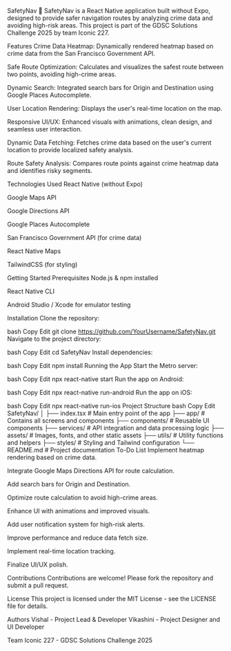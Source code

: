 SafetyNav 🚦
SafetyNav is a React Native application built without Expo, designed to provide safer navigation routes by analyzing crime data and avoiding high-risk areas. This project is part of the GDSC Solutions Challenge 2025 by team Iconic 227.

Features
Crime Data Heatmap: Dynamically rendered heatmap based on crime data from the San Francisco Government API.

Safe Route Optimization: Calculates and visualizes the safest route between two points, avoiding high-crime areas.

Dynamic Search: Integrated search bars for Origin and Destination using Google Places Autocomplete.

User Location Rendering: Displays the user's real-time location on the map.

Responsive UI/UX: Enhanced visuals with animations, clean design, and seamless user interaction.

Dynamic Data Fetching: Fetches crime data based on the user's current location to provide localized safety analysis.

Route Safety Analysis: Compares route points against crime heatmap data and identifies risky segments.

Technologies Used
React Native (without Expo)

Google Maps API

Google Directions API

Google Places Autocomplete

San Francisco Government API (for crime data)

React Native Maps

TailwindCSS (for styling)

Getting Started
Prerequisites
Node.js & npm installed

React Native CLI

Android Studio / Xcode for emulator testing

Installation
Clone the repository:

bash
Copy
Edit
git clone https://github.com/YourUsername/SafetyNav.git
Navigate to the project directory:

bash
Copy
Edit
cd SafetyNav
Install dependencies:

bash
Copy
Edit
npm install
Running the App
Start the Metro server:

bash
Copy
Edit
npx react-native start
Run the app on Android:

bash
Copy
Edit
npx react-native run-android
Run the app on iOS:

bash
Copy
Edit
npx react-native run-ios
Project Structure
bash
Copy
Edit
SafetyNav/
│
├── index.tsx              # Main entry point of the app
├── app/                   # Contains all screens and components
├── components/            # Reusable UI components
├── services/              # API integration and data processing logic
├── assets/                # Images, fonts, and other static assets
├── utils/                 # Utility functions and helpers
├── styles/                # Styling and Tailwind configuration
└── README.md              # Project documentation
To-Do List
 Implement heatmap rendering based on crime data.

 Integrate Google Maps Directions API for route calculation.

 Add search bars for Origin and Destination.

 Optimize route calculation to avoid high-crime areas.

 Enhance UI with animations and improved visuals.

 Add user notification system for high-risk alerts.

 Improve performance and reduce data fetch size.

 Implement real-time location tracking.

 Finalize UI/UX polish.

Contributions
Contributions are welcome! Please fork the repository and submit a pull request.

License
This project is licensed under the MIT License - see the LICENSE file for details.

Authors
Vishal - Project Lead & Developer
Vikashini - Project Designer and UI Developer

Team Iconic 227 - GDSC Solutions Challenge 2025
